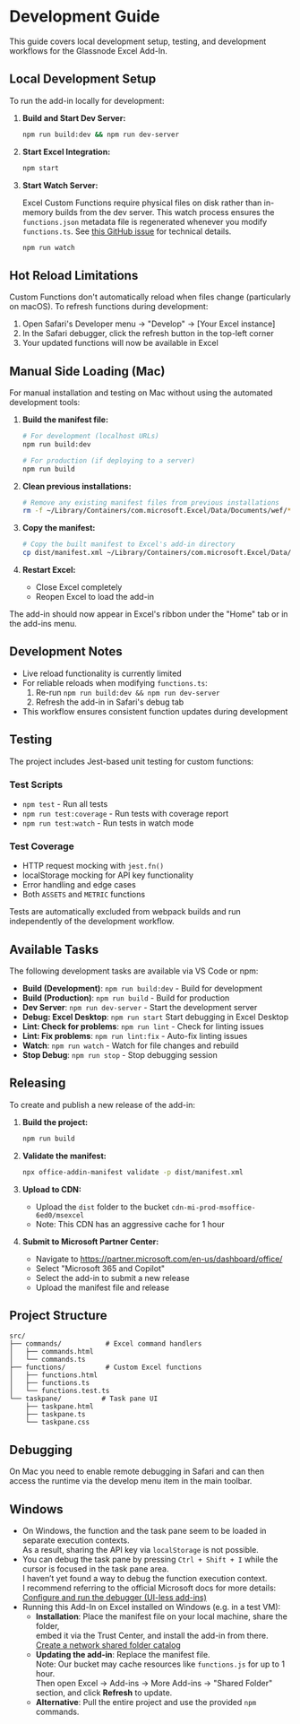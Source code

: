 # Development Guide

This guide covers local development setup, testing, and development workflows for the Glassnode Excel Add-In.

## Local Development Setup

To run the add-in locally for development:

1. **Build and Start Dev Server:**
   ```bash
   npm run build:dev && npm run dev-server
   ```

2. **Start Excel Integration:**
   ```bash
   npm start
   ```

3. **Start Watch Server:**
   
   Excel Custom Functions require physical files on disk rather than in-memory builds from the dev server. This watch process ensures the `functions.json` metadata file is regenerated whenever you modify `functions.ts`. See [this GitHub issue](https://github.com/OfficeDev/generator-office/issues/846) for technical details.
   
   ```bash
   npm run watch
   ```

## Hot Reload Limitations

Custom Functions don't automatically reload when files change (particularly on macOS). To refresh functions during development:

1. Open Safari's Developer menu → "Develop" → [Your Excel instance]
2. In the Safari debugger, click the refresh button in the top-left corner
3. Your updated functions will now be available in Excel


## Manual Side Loading (Mac)

For manual installation and testing on Mac without using the automated development tools:

1. **Build the manifest file:**
   ```bash
   # For development (localhost URLs)
   npm run build:dev
   
   # For production (if deploying to a server)
   npm run build
   ```

2. **Clean previous installations:**
   ```bash
   # Remove any existing manifest files from previous installations
   rm -f ~/Library/Containers/com.microsoft.Excel/Data/Documents/wef/*.xml
   ```

3. **Copy the manifest:**
   ```bash
   # Copy the built manifest to Excel's add-in directory
   cp dist/manifest.xml ~/Library/Containers/com.microsoft.Excel/Data/Documents/wef/
   ```

4. **Restart Excel:**
   - Close Excel completely
   - Reopen Excel to load the add-in

The add-in should now appear in Excel's ribbon under the "Home" tab or in the add-ins menu.

## Development Notes

- Live reload functionality is currently limited
- For reliable reloads when modifying `functions.ts`:
  1. Re-run `npm run build:dev && npm run dev-server`
  2. Refresh the add-in in Safari's debug tab
- This workflow ensures consistent function updates during development

## Testing

The project includes Jest-based unit testing for custom functions:

### Test Scripts
- `npm test` - Run all tests
- `npm run test:coverage` - Run tests with coverage report
- `npm run test:watch` - Run tests in watch mode

### Test Coverage
- HTTP request mocking with `jest.fn()`
- localStorage mocking for API key functionality
- Error handling and edge cases
- Both `ASSETS` and `METRIC` functions

Tests are automatically excluded from webpack builds and run independently of the development workflow.

## Available Tasks

The following development tasks are available via VS Code or npm:

- **Build (Development)**: `npm run build:dev` - Build for development
- **Build (Production)**: `npm run build` - Build for production  
- **Dev Server**: `npm run dev-server` - Start the development server
- **Debug: Excel Desktop**: `npm run start` Start debugging in Excel Desktop
- **Lint: Check for problems**: `npm run lint` - Check for linting issues
- **Lint: Fix problems**: `npm run lint:fix` - Auto-fix linting issues
- **Watch**: `npm run watch` - Watch for file changes and rebuild
- **Stop Debug**: `npm run stop` - Stop debugging session

## Releasing

To create and publish a new release of the add-in:

1. **Build the project:**
   ```bash
   npm run build
   ```

2. **Validate the manifest:**
   ```bash
   npx office-addin-manifest validate -p dist/manifest.xml
   ```

3. **Upload to CDN:**
   - Upload the `dist` folder to the bucket `cdn-mi-prod-msoffice-6ed0/msexcel`
   - Note: This CDN has an aggressive cache for 1 hour

4. **Submit to Microsoft Partner Center:**
   - Navigate to https://partner.microsoft.com/en-us/dashboard/office/
   - Select "Microsoft 365 and Copilot"
   - Select the add-in to submit a new release
   - Upload the manifest file and release

## Project Structure

```
src/
├── commands/           # Excel command handlers
│   ├── commands.html
│   └── commands.ts
├── functions/          # Custom Excel functions
│   ├── functions.html
│   ├── functions.ts
│   └── functions.test.ts
└── taskpane/          # Task pane UI
    ├── taskpane.html
    ├── taskpane.ts
    └── taskpane.css
```

## Debugging

On Mac you need to enable remote debugging in Safari and can then access the runtime via the develop menu item in 
the main toolbar. 

## Windows
- On Windows, the function and the task pane seem to be loaded in separate execution contexts.  
  As a result, sharing the API key via `localStorage` is not possible.
- You can debug the task pane by pressing `Ctrl + Shift + I` while the cursor is focused in the task pane area.  
  I haven’t yet found a way to debug the function execution context.  
  I recommend referring to the official Microsoft docs for more details:  
  [Configure and run the debugger (UI-less add-ins)](https://learn.microsoft.com/en-us/office/dev/add-ins/outlook/debug-ui-less#configure-and-run-the-debugger)
- Running this Add-In on Excel installed on Windows (e.g. in a test VM):
   - **Installation**: Place the manifest file on your local machine, share the folder,  
     embed it via the Trust Center, and install the add-in from there.  
     [Create a network shared folder catalog](https://learn.microsoft.com/en-us/office/dev/add-ins/testing/create-a-network-shared-folder-catalog-for-task-pane-and-content-add-ins)
   - **Updating the add-in**: Replace the manifest file.  
     Note: Our bucket may cache resources like `functions.js` for up to 1 hour.  
     Then open Excel → Add-ins → More Add-ins → "Shared Folder" section, and click **Refresh** to update.
   - **Alternative**: Pull the entire project and use the provided `npm` commands.
